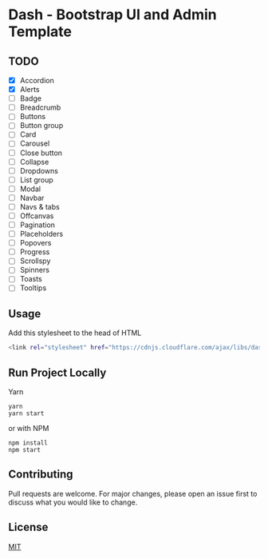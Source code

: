 # Dash - Bootstrap UI and Admin Template

## TODO

- [x] Accordion
- [x] Alerts
- [ ] Badge
- [ ] Breadcrumb
- [ ] Buttons
- [ ] Button group
- [ ] Card
- [ ] Carousel
- [ ] Close button
- [ ] Collapse
- [ ] Dropdowns
- [ ] List group
- [ ] Modal
- [ ] Navbar
- [ ] Navs & tabs
- [ ] Offcanvas
- [ ] Pagination
- [ ] Placeholders
- [ ] Popovers
- [ ] Progress
- [ ] Scrollspy
- [ ] Spinners
- [ ] Toasts
- [ ] Tooltips

## Usage

Add this stylesheet to the head of HTML
```bash
<link rel="stylesheet" href="https://cdnjs.cloudflare.com/ajax/libs/dash-admin/1.0.0/css/dash.min.css" integrity="sha512-5A8nwdMOWrSz20fDsjczgUidUBR8liPYU+WymTZP1lmY9G6Oc7HlZv156XqnsgNUzTyMefFTcsFH/tnJE/+xBg==" crossorigin="anonymous" referrerpolicy="no-referrer" />
```

## Run Project Locally

Yarn
```
yarn
yarn start
```
or with NPM
```
npm install
npm start
```
## Contributing
Pull requests are welcome. For major changes, please open an issue first to discuss what you would like to change.

## License
[MIT](https://github.com/HeinZawHtet/dash/blob/main/LICENSE)